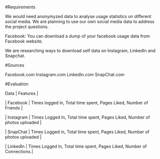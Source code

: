 #Requirements

We would need anonymyzed data to analyse usage statistics on different social media. We are planning to use our own social media data to address the project questions. 

Facebook: You can download a dump of your facebook usage data from Facebook website. 

We are researching ways to download self data on Instagram, LinkedIn and Snapchat.

#Sources

Facebook.com
Instagram.com
LinkedIn.com
SnapChat.com

#Evaluation


Data | Features |

| Facebook  | Times logged in, Total time spent, Pages Liked, Number of Friends |

| Instagram  | Times Logged In, Total time spent, Pages Liked, Number of photos uploaded |

| SnapChat | Times Logged in, Total time spent, Pages Liked, Number of photos uploaded |

| LinkedIn | Times Logged In, Total time spent, Pages Liked, Number of Connections.|

